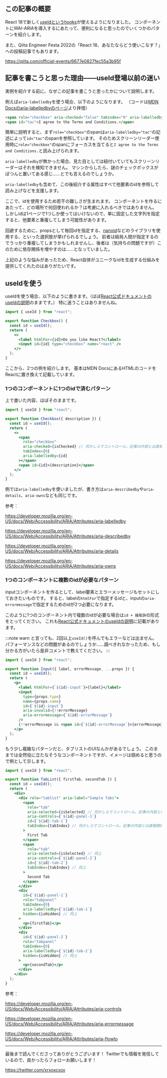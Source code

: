 <!--
title:   React 18のuseIdでアクセシビリティ向上（WAI-ARIAのRelationship attributes）
tags:    QiitaEngineerFesta2022,QiitaEngineerFesta_React18,React,WAI-ARIA,accessibility
id:      2c498537292c6388cb80
private: false
-->
## この記事の概要

React 18で新しく[useIdというhooks](https://ja.reactjs.org/docs/hooks-reference.html#useid)が使えるようになりました。
コンポーネントにWAI-ARIAを導入するにあたって、便利になると思ったのでいくつかのパターンを紹介します。

また、Qiita Engineer Festa 2022の「React 18、あなたならどう使いこなす？」への投稿記事でもあります。

https://qiita.com/official-events/6677e0827fec55a3b95f

## 記事を書こうと思った理由——useId登場以前の迷い

実例を紹介する前に、なぜこの記事を書こうと思ったかについて説明します。

例えば`aria-labelledby`を使う場合、以下のようになります。
（コードは[MDN Docsのaria-labelledbyのページ](https://developer.mozilla.org/en-US/docs/Web/Accessibility/ARIA/Attributes/aria-labelledby)より拝借）

```html
<span role="checkbox" aria-checked="false" tabindex="0" aria-labelledby="tac"></span>
<span id="tac">I agree to the Terms and Conditions.</span>
```

簡単に説明すると、まず`role="checkbox"`のspanは`aria-labelledby="tac"`の記述によって`id="tac"`のspanを参照しています。
そのためスクリーンリーダー使用時に`role="checkbox"`のspanにフォーカスを当てると`I agree to the Terms and Conditions.`と読み上げられます。

`aria-labelledby`が無かった場合、見た目としては紐付いていてもスクリーンリーダーはそれを検知できません。
マシンからしたら、謎のチェックボックスがぽつんと置いてある感じ……とでも言えるのでしょうか。

`aria-labelledby`も含めて、この後紹介する属性はすべて他要素のidを参照して読み上げなどを支援します。

ここで、idを使用するため若干の難しさが生まれます。
コンポーネントを作るにあたって、どの場所で何回使われるか？は考慮に入れるべきではありません。
しかしidは1ページで1つしか使ってはいけないので、単に固定した文字列を指定すると、他要素と重複してしまう可能性があります。

回避するために、propsとして毎回idを指定する、[nanoid](https://github.com/ai/nanoid)などのライブラリを使用する、といった選択肢が挙げられるでしょう。
前者は結局人間が指定するのでうっかり重複してしまうかもしれませんし、後者は（気持ちの問題ですが）このために依存関係を増やすのは……となっていました。

上記のような悩みがあったため、React自体がユニークなidを生成する仕組みを提供してくれたのはありがたいです。

## useIdを使う

useIdを使う場合、以下のように書きます。（ほぼ[React公式ドキュメントのuseIdの説明](https://reactjs.org/docs/hooks-reference.html#useid)のままです。）
特に迷うことはありませんね。

```jsx
import { useId } from "react";

export function Checkbox() {
  const id = useId();
  return (
    <>
      <label htmlFor={id}>Do you like React?</label>
      <input id={id} type="checkbox" name="react" />
    </>
  );
}
```

ここから、2つの例を紹介します。
基本はMDN DocsにあるHTMLのコードをReactに置き換えて記載しています。

### 1つのコンポーネントに1つのidで済むパターン

上で書いた内容、ほぼそのままです。

```jsx
import { useId } from "react";

export function Checkbox({ description }) {
  const id = useId();
  return (
    <>
      <span
        role="checkbox"
        aria-checked={isChecked} // 何かしらでコントロール。記事の内容とは直接関係ないので省略。
        tabIndex={0}
        aria-labelledby={id}
      ></span>
      <span id={id}>{description}</span>
    </>
  );
}
```

例では`aria-labelledby`を使いましたが、書き方は`aria-describedby`や`aria-details`、`aria-owns`なども同じです。

参考：

https://developer.mozilla.org/en-US/docs/Web/Accessibility/ARIA/Attributes/aria-labelledby

https://developer.mozilla.org/en-US/docs/Web/Accessibility/ARIA/Attributes/aria-describedby

https://developer.mozilla.org/en-US/docs/Web/Accessibility/ARIA/Attributes/aria-details

https://developer.mozilla.org/en-US/docs/Web/Accessibility/ARIA/Attributes/aria-owns

### 1つのコンポーネントに複数のidが必要なパターン

inputコンポーネントを作るとして、label要素とエラーメッセージもセットにしておきたいものです。
すると、labelの`htmlFor`で指定するidと、inputの`aria-errormessage`で指定するためのidが2つ必要になります。

このように1つのコンポーネント内で複数のidが必要な場合は`id + 接尾辞`の形式をとってください。
これも[React公式ドキュメントのuseIdの説明](https://ja.reactjs.org/docs/hooks-reference.html#useid)に記載があります。

:::note warn
と言っても、2回以上`useId()`を呼んでもエラーなどは出ません。
パフォーマンスなどの問題があるのでしょうか……調べきれなかったため、もし分かる方がいたら是非コメントで教えてください。
:::

```jsx
import { useId } from "react";

export function Input({ label, errorMessage, ...props }) {
  const id = useId();
  return (
    <p>
      <label htmlFor={`${id}-input`}>{label}</label>
      <input
        type={props.type}
        name={props.name}
        id={`${id}-input`}
        aria-invalid={!!errorMessage}
        aria-errormessage={`${id}-errorMessage`}
      />
      {!!errorMessage && <span id={`${id}-errorMessage`}>{errorMessage}</span>}
    </p>
  );
}
```

もう少し複雑なパターンだと、タブリストのUIなんかがあるでしょう。
このままでは全然役に立たなそうなコンポーネントですが、イメージは掴めると思うので例として示します。

```jsx
import { useId } from "react";

export function TabList({ firstTab, secondTab }) {
  const id = useId();
  return (
    <div>
      <div role="tablist" aria-label="Sample Tabs">
        <span
          role="tab"
          aria-selected={isSelected} // 何かしらでコントロール。記事の内容とは直接関係ないので省略。
          aria-controls={`${id}-panel-1`}
          id={`${id}-tab-1`}
          tabIndex={tabIndex} // 何かしらでコントロール。記事の内容とは直接関係ないので省略。
        >
          First Tab
        </span>
        <span
          role="tab"
          aria-selected={isSelected} // 同上
          aria-controls={`${id}-panel-2`}
          id={`${id}-tab-2`}
          tabIndex={tabIndex} // 同上
        >
          Second Tab
        </span>
      </div>
      <div
        id={`${id}-panel-1`}
        role="tabpanel"
        tabIndex={0}
        aria-labelledby={`${id}-tab-1`}
        hidden={isHidden} // 同上
      >
        <p>{firstTab}</p>
      </div>
      <div
        id={`${id}-panel-2`}
        role="tabpanel"
        tabIndex={0}
        aria-labelledby={`${id}-tab-2`}
        hidden={isHidden} // 同上
      >
        <p>{secondTab}</p>
      </div>
    </div>
  );
}
```

参考：

https://developer.mozilla.org/en-US/docs/Web/Accessibility/ARIA/Attributes/aria-controls

https://developer.mozilla.org/en-US/docs/Web/Accessibility/ARIA/Attributes/aria-errormessage

https://developer.mozilla.org/en-US/docs/Web/Accessibility/ARIA/Attributes/aria-flowto

---

最後まで読んでくださってありがとうございます！
Twitterでも情報を発信しているので、良かったらフォローお願いします！

https://twitter.com/xrxoxcxox